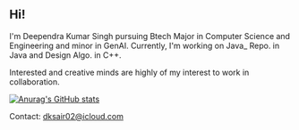 ## Hi! 

I'm Deependra Kumar Singh pursuing Btech Major in Computer Science and Engineering and minor in GenAI. Currently, I'm working on Java_<COFFEE> Repo. in Java and Design Algo. in C++. 

Interested and creative minds are highly of my interest to work in collaboration.

[![Anurag's GitHub stats](https://github-readme-stats.vercel.app/api?username=Deependra-Ks01)](https://github.com/anuraghazra/github-readme-stats)

Contact: dksair02@icloud.com
<!--
**Deependra-Ks01/Deependra-Ks01** is a ✨ _special_ ✨ repository because its `README.md` (this file) appears on your GitHub profile.

Here are some ideas to get you started:

- 🔭 I’m currently working on ...
- 🌱 I’m currently learning ...
- 👯 I’m looking to collaborate on ...
- 🤔 I’m looking for help with ...
- 💬 Ask me about ...
- 📫 How to reach me: ...
- 😄 Pronouns: ...
- ⚡ Fun fact: ...
-->
